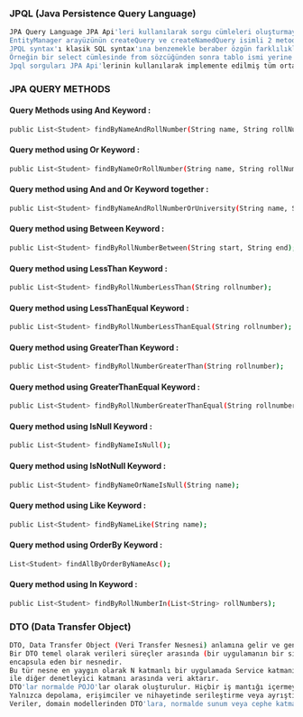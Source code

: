 ### JPQL (Java Persistence Query Language)
```sh
JPA Query Language JPA Api'leri kullanılarak sorgu cümleleri oluşturmaya yarayan bir yapıdır. 
EntityManager arayüzünün createQuery ve createNamedQuery isimli 2 metodu ile sorgu cümlesi oluşturalabilir. 
JPQL syntax'ı klasik SQL syntax'ına benzemekle beraber özgün farklılıklar da içermektedir. 
Örneğin bir select cümlesinde from sözcüğünden sonra tablo ismi yerine JPQL içerisinde varlık(entity) ismi koyulmalıdır. 
Jpql sorguları JPA Api'lerinin kullanılarak implemente edilmiş tüm ortamlar için gerçerlidir.
``` 

### JPA QUERY METHODS
#### Query Methods using And Keyword :
```sh
public List<Student> findByNameAndRollNumber(String name, String rollNumber);
``` 
#### Query method using Or Keyword :
```sh
public List<Student> findByNameOrRollNumber(String name, String rollNumber);
``` 
#### Query method using And and Or Keyword together :
```sh
public List<Student> findByNameAndRollNumberOrUniversity(String name, String rollNumber, String university);
``` 
#### Query method using Between Keyword :
```sh
public List<Student> findByRollNumberBetween(String start, String end);
```
#### Query method using LessThan Keyword :
```sh
public List<Student> findByRollNumberLessThan(String rollnumber);
```
#### Query method using LessThanEqual Keyword :
```sh
public List<Student> findByRollNumberLessThanEqual(String rollnumber);
```
#### Query method using GreaterThan Keyword :
```sh
public List<Student> findByRollNumberGreaterThan(String rollnumber);
```
#### Query method using GreaterThanEqual Keyword :
```sh
public List<Student> findByRollNumberGreaterThanEqual(String rollnumber);
```
#### Query method using IsNull Keyword :
```sh
public List<Student> findByNameIsNull();
```
#### Query method using IsNotNull Keyword :
```sh
public List<Student> findByNameOrNameIsNull(String name);
```
#### Query method using Like Keyword :
```sh
public List<Student> findByNameLike(String name);
```
#### Query method using OrderBy Keyword :
```sh
List<Student> findAllByOrderByNameAsc();
```
#### Query method using In Keyword :
```sh
public List<Student> findByRollNumberIn(List<String> rollNumbers);
```

### DTO (Data Transfer Object)
```sh
DTO, Data Transfer Object (Veri Transfer Nesnesi) anlamına gelir ve genellikle veri taşıma işlemlerinde kullanılır. 
Bir DTO temel olarak verileri süreçler arasında (bir uygulamanın bir sisteminden diğerine) gönderebilmek için 
encapsula eden bir nesnedir. 
Bu tür nesne en yaygın olarak N katmanlı bir uygulamada Service katmanı tarafından kullanılır ve kendi katmanı 
ile diğer denetleyici katmanı arasında veri aktarır.
DTO'lar normalde POJO'lar olarak oluşturulur. Hiçbir iş mantığı içermeyen düz veri yapılarıdır. 
Yalnızca depolama, erişimciler ve nihayetinde serileştirme veya ayrıştırma ile ilgili yöntemleri içerirler.
Veriler, domain modellerinden DTO'lara, normalde sunum veya cephe katmanındaki bir mapper aracılığıyla mapplenir.
``` 

